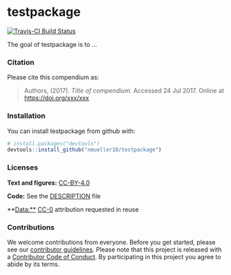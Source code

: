 
<!-- README.md is generated from README.Rmd. Please edit that file -->
testpackage
===========

[![Travis-CI Build Status](https://travis-ci.org//.svg?branch=master)](https://travis-ci.org//)

The goal of testpackage is to ...

### Citation

Please cite this compendium as:

> Authors, (2017). *Title of compendium*. Accessed 24 Jul 2017. Online at <https://doi.org/xxx/xxx>

### Installation

You can install testpackage from github with:

``` r
# install.packages("devtools")
devtools::install_github("nmueller18/testpackage")
```

### Licenses

**Text and figures:** [CC-BY-4.0](http://creativecommons.org/licenses/by/4.0/)

**Code:** See the [DESCRIPTION](DESCRIPTION) file

\*\*<Data:**> [CC-0](http://creativecommons.org/publicdomain/zero/1.0/) attribution requested in reuse

### Contributions

We welcome contributions from everyone. Before you get started, please see our [contributor guidelines](CONTRIBUTING.md). Please note that this project is released with a [Contributor Code of Conduct](CONDUCT.md). By participating in this project you agree to abide by its terms.
